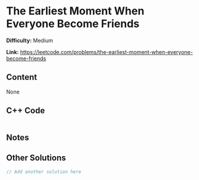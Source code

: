 # The Earliest Moment When Everyone Become Friends

**Difficulty:** Medium

**Link:** https://leetcode.com/problems/the-earliest-moment-when-everyone-become-friends

## Content

None

## C++ Code

```cpp

```
## Notes

<!--
Add your notes here.

-->
## Other Solutions

```cpp
// Add another solution here
```

